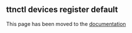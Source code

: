 ## ttnctl devices register default

This page has been moved to the [documentation](https://www.thethingsnetwork.org/docs/cli/#ttnctl-devices-register-default)